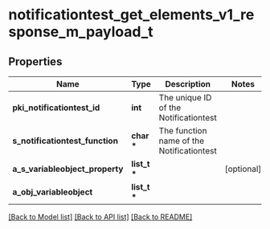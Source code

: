 # notificationtest_get_elements_v1_response_m_payload_t

## Properties
Name | Type | Description | Notes
------------ | ------------- | ------------- | -------------
**pki_notificationtest_id** | **int** | The unique ID of the Notificationtest | 
**s_notificationtest_function** | **char \*** | The function name of the Notificationtest | 
**a_s_variableobject_property** | **list_t \*** |  | [optional] 
**a_obj_variableobject** | **list_t \*** |  | 

[[Back to Model list]](../README.md#documentation-for-models) [[Back to API list]](../README.md#documentation-for-api-endpoints) [[Back to README]](../README.md)


